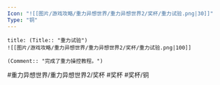 ```yaml
---
Icon: "![[图片/游戏攻略/重力异想世界/重力异想世界2/奖杯/重力试验.png|30]]"
Type: "铜"
---
```

```ad-common-bronze-trophy
title: (Title:: "重力试验")
![[图片/游戏攻略/重力异想世界/重力异想世界2/奖杯/重力试验.png|100]]

(Comment:: "完成了重力操控教程。")
```

#重力异想世界/重力异想世界2/奖杯 #奖杯 #奖杯/铜

